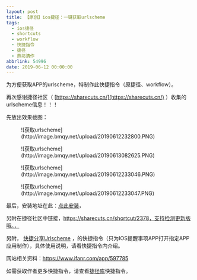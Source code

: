 ```yaml
---
layout: post
title: 【原创】ios捷径：一键获取urlscheme
tags:
  - ios捷径
  - shortcuts
  - workflow
  - 快捷指令
  - 捷径
  - 燕坊清作
abbrlink: 54996
date: 2019-06-12 00:00:00
---
```


<!-- wp:paragraph -->

为方便获取APP的urlscheme，特制作此快捷指令（原捷径、workflow）。

<!-- /wp:paragraph -->

<!-- wp:paragraph -->

再次感谢捷径社区（ [https://sharecuts.cn/](https://sharecuts.cn/) ）收集的urlscheme信息！！！

<!-- /wp:paragraph -->

<!-- wp:paragraph -->

先放出效果截图：

<!-- /wp:paragraph -->

<!-- wp:image {"width":311,"height":552} -->
<figure class="wp-block-image is-resized">![获取urlscheme](http://image.bmqy.net/upload/20190612232800.PNG)</figure>
<!-- /wp:image -->

<!-- wp:image {"width":311,"height":552} -->
<figure class="wp-block-image is-resized">![获取urlscheme](http://image.bmqy.net/upload/20190613082625.PNG)</figure>
<!-- /wp:image -->

<!-- wp:image {"width":311,"height":552} -->
<figure class="wp-block-image is-resized">![获取urlscheme](http://image.bmqy.net/upload/20190612233046.PNG)</figure>
<!-- /wp:image -->

<!-- wp:image {"width":311,"height":552} -->
<figure class="wp-block-image is-resized">![获取urlscheme](http://image.bmqy.net/upload/20190612233047.PNG)</figure>
<!-- /wp:image -->

<!-- wp:paragraph -->

最后，安装地址在此：[点此安装](https://www.icloud.com/shortcuts/f86b634020cc4dcd9ab429a29d6da6e0)，

<!-- /wp:paragraph -->

<!-- wp:paragraph -->

另附在捷径社区中链接，https://sharecuts.cn/shortcut/2378，支持检测更新版哦。，

<!-- /wp:paragraph -->

<!-- wp:paragraph -->

另附， [快捷分享Urlscheme](https://www.icloud.com/shortcuts/e6abcc4220b9456bab50afbead41485b) ，的快捷指令（只为IOS提醒事项APP打开指定APP应用制作），具体使用说明，请看快捷指令内介绍。

<!-- /wp:paragraph -->

<!-- wp:paragraph -->

网站相关资料：https://www.ifanr.com/app/597785

<!-- /wp:paragraph -->

<!-- wp:paragraph -->

如需获取作者更多快捷指令，请查看[捷径库](https://www.bmqy.net/2342.html)快捷指令。

<!-- /wp:paragraph -->